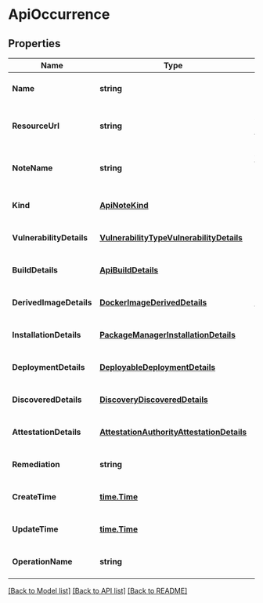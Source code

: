 # ApiOccurrence

## Properties
Name | Type | Description | Notes
------------ | ------------- | ------------- | -------------
**Name** | **string** |  | [optional] [default to null]
**ResourceUrl** | **string** | The unique URL of the image or the container for which the &#x60;Occurrence&#x60; applies. For example, https://gcr.io/project/image@sha256:foo This field can be used as a filter in list requests. | [optional] [default to null]
**NoteName** | **string** | An analysis note associated with this image, in the form \&quot;providers/{provider_id}/notes/{NOTE_ID}\&quot; This field can be used as a filter in list requests. | [optional] [default to null]
**Kind** | [**ApiNoteKind**](apiNoteKind.md) | Output only. This explicitly denotes which of the &#x60;Occurrence&#x60; details are specified. This field can be used as a filter in list requests. | [optional] [default to null]
**VulnerabilityDetails** | [**VulnerabilityTypeVulnerabilityDetails**](VulnerabilityTypeVulnerabilityDetails.md) | Details of a security vulnerability note. | [optional] [default to null]
**BuildDetails** | [**ApiBuildDetails**](apiBuildDetails.md) | Build details for a verifiable build. | [optional] [default to null]
**DerivedImageDetails** | [**DockerImageDerivedDetails**](DockerImageDerivedDetails.md) | Describes how this resource derives from the basis in the associated note. | [optional] [default to null]
**InstallationDetails** | [**PackageManagerInstallationDetails**](PackageManagerInstallationDetails.md) | Describes the installation of a package on the linked resource. | [optional] [default to null]
**DeploymentDetails** | [**DeployableDeploymentDetails**](DeployableDeploymentDetails.md) | Describes the deployment of an artifact on a runtime. | [optional] [default to null]
**DiscoveredDetails** | [**DiscoveryDiscoveredDetails**](DiscoveryDiscoveredDetails.md) | Describes the initial scan status for this resource. | [optional] [default to null]
**AttestationDetails** | [**AttestationAuthorityAttestationDetails**](AttestationAuthorityAttestationDetails.md) | Describes an attestation of an artifact. | [optional] [default to null]
**Remediation** | **string** |  | [optional] [default to null]
**CreateTime** | [**time.Time**](time.Time.md) | Output only. The time this &#x60;Occurrence&#x60; was created. | [optional] [default to null]
**UpdateTime** | [**time.Time**](time.Time.md) | Output only. The time this &#x60;Occurrence&#x60; was last updated. | [optional] [default to null]
**OperationName** | **string** |  | [optional] [default to null]

[[Back to Model list]](../README.md#documentation-for-models) [[Back to API list]](../README.md#documentation-for-api-endpoints) [[Back to README]](../README.md)


